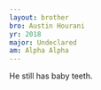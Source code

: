 ```yaml
---
layout: brother
bro: Austin Hourani
yr: 2018
major: Undeclared
am: Alpha Alpha
---
```

He still has baby teeth.